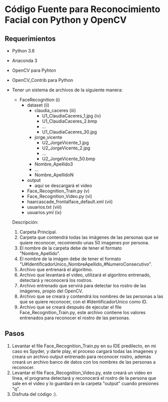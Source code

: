 # Código Fuente para Reconocimiento Facial con Python y OpenCV

## Requerimientos

- Python 3.6
- Anaconda 3
- OpenCV para Pyhton
- OpenCV_Contrib para Python
- Tener un sistema de archivos de la siguiente manera:

    - FaceRecognition (i)
        - dataset (ii)
            - claudia_caceres (iii)
                - U1_ClaudiaCaceres_1.jpg (iv)
                - U1_ClaudiaCaceres_2.bmp
                - ...
                - U1_ClaudiaCaceres_30.jpg
            - jorge_vicente
                - U2_JorgeVicente_1.jpg
                - U2_JorgeVicente_2.jpg
                - ...
                - U2_JorgeVicente_50.bmp
            - Nombre_Apellido3
            - ...
            - Nombre_ApellidoN
        - output
            - aquí se descargará el video
        - Face_Recognition_Train.py (v)
        - Face_Recognition_Video.py (vi)
        - haarcascade_frontalface_default.xml  (vii)
        - usuarios.txt (viii)
        - usuarios.yml (ix)
      
    Descripción:
    1) Carpeta Principal.
    2) Carpeta que contendrá todas las imágenes de las personas que se quiere reconocer, recomiendo unas 50 imagenes por persona.
    3) El nombre de la carpeta debe de tener el formato "Nombre_Apellido".
    4) El nombre de la imágen debe de tener el formato "U#IdentificadorUnico_NombreApellido_#NumeroConsecutivo".
    5) Archivo que entrenará el algoritmo.
    6) Archivo que levantará el video, utilizará el algoritmo entrenado, detectará y reconocerá los rostros.
    7) Archivo entrenado que servirá para detectar los rostro de las imágenes, propio del OpenCV.
    8) Archivo que se creará y contendrá los nombres de las personas a las que se quiere reconocer, con el #IdentificadorUnico como ID.
    9) Archivo que se creará después de ejecutar el file Face_Recognition_Train.py, este archivo contiene los valores entrenados para reconocer el rostro de las personas.
      
## Pasos

 1) Levantar el file Face_Recognition_Train.py en su IDE predilecto, en mi caso es Spyder, y darle play, el proceso cargará todas las imagenes y creara un archivo output entrenado para reconocer rostro, además creará un archivo banco de datos con los nombres de las personas a reconocer.
 2) Levantar el file Face_Recognition_Video.py, este creará un video en línea, el programa detectará y reconocerá el rostro de la persona que sale en el video y lo guardará en la carpeta "output" cuando presiones "q".
 3) Disfruta del código :).
